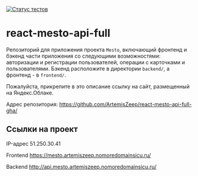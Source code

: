 [![Статус тестов](../../actions/workflows/tests.yml/badge.svg)](../../actions/workflows/tests.yml)



# react-mesto-api-full
Репозиторий для приложения проекта `Mesto`, включающий фронтенд и бэкенд части приложения со следующими возможностями: авторизации и регистрации пользователей, операции с карточками и пользователями. Бэкенд расположите в директории `backend/`, а фронтенд - в `frontend/`. 
  
Пожалуйста, прикрепите в это описание ссылку на сайт, размещенный на Яндекс.Облаке.

Адрес репозитория: https://github.com/ArtemisZeep/react-mesto-api-full-gha/

## Ссылки на проект

IP-адрес 51.250.30.41

Frontend https://mesto.artemiszeep.nomoredomainsicu.ru/

Backend http://api.mesto.artemiszeep.nomoredomainsicu.ru/
